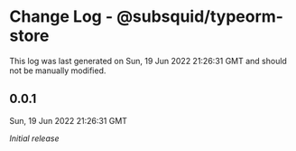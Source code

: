 # Change Log - @subsquid/typeorm-store

This log was last generated on Sun, 19 Jun 2022 21:26:31 GMT and should not be manually modified.

## 0.0.1
Sun, 19 Jun 2022 21:26:31 GMT

_Initial release_

